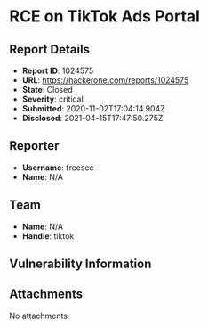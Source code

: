 # RCE on TikTok Ads Portal

## Report Details
- **Report ID**: 1024575
- **URL**: https://hackerone.com/reports/1024575
- **State**: Closed
- **Severity**: critical
- **Submitted**: 2020-11-02T17:04:14.904Z
- **Disclosed**: 2021-04-15T17:47:50.275Z

## Reporter
- **Username**: freesec
- **Name**: N/A

## Team
- **Name**: N/A
- **Handle**: tiktok

## Vulnerability Information


## Attachments
No attachments
